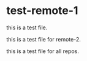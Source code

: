 # test-remote-1

this is a test file.

this is a test file for remote-2.

this is a test file for all repos.
